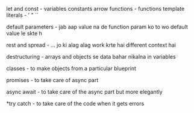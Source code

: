 let and const - variables constants
arrow functions - functions
template literals - ' " ``

default parameters - jab aap value na de function param ko to wo default value le skte h

rest and spread - ... jo ki alag alag work krte hai different context hai

destructuring - arrays and objects se data bahar nikalna in variables

classes - to make objects from a particular blueprint

promises -  to take care of async part

async await - to take care of the async part but more elegantly

*try catch - to take care of the code when it gets errors